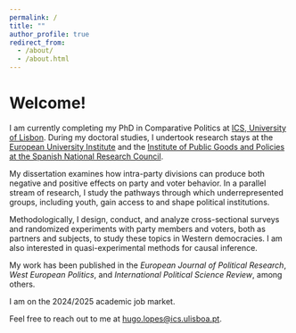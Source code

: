 ```yaml
---
permalink: /
title: ""
author_profile: true
redirect_from: 
  - /about/
  - /about.html
---
```


Welcome!
======

I am currently completing my PhD in Comparative Politics at [ICS, University of Lisbon](https://www.ics.ulisboa.pt/). During my doctoral studies, I undertook research stays at the [European University Institute](https://www.eui.eu/en/academic-units/political-and-social-sciences) and the [Institute of Public Goods and Policies at the Spanish National Research Council](https://ipp.csic.es/en/about-ipp).

My dissertation examines how intra-party divisions can produce both negative and positive effects on party and voter behavior. In a parallel stream of research, I study the pathways through which underrepresented groups, including youth, gain access to and shape political institutions. <!-- representation and the role of youth wings as "ideological watchdogs" within parties. -->

Methodologically, I design, conduct, and analyze cross-sectional surveys and randomized experiments with party members and voters, both as partners and subjects, to study these topics in Western democracies. I am also interested in quasi-experimental methods for causal inference. 

My work has been published in the <i>European Journal of Political Research</i>, <i>West European Politics</i>, and <i>International Political Science Review</i>, among others.

<!-- 
 can have both negative and positive effects on both party and voter behavior I am also interested in how minorities and marginalized groups gain access to political institutions and engage with them — especially the youth. 
I use fieldwork and experiments with political elites and party members or voters, either as partners or subjects, to study these topics in Western democracies. 
My thesis explores how intra-party divisions affect political behavior. I study political parties, political representation, elections, and political attitudes and behavior, with a broad interest in the role of youth in politics. 
-->

I am on the 2024/2025 academic job market. 

Feel free to reach out to me at [hugo.lopes@ics.ulisboa.pt](hugo.lopes@ics.ulisboa.pt).
